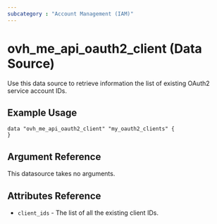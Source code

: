 ```yaml
---
subcategory : "Account Management (IAM)"
---
```


# ovh_me_api_oauth2_client (Data Source)

Use this data source to retrieve information the list of existing OAuth2 service account IDs.

## Example Usage

```hcl
data "ovh_me_api_oauth2_client" "my_oauth2_clients" {
}
```

## Argument Reference

This datasource takes no arguments.

## Attributes Reference

* `client_ids` - The list of all the existing client IDs.
